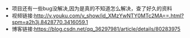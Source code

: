 * 项目还有一些bug没解决,因为是真的不知道怎么解决，查了好久的资料
* 视频链接:http://v.youku.com/v_show/id_XMzYwNTY0MTc2MA==.html?spm=a2h3j.8428770.3416059.1
* 博客链接:https://blog.csdn.net/qq_36297981/article/details/80283975
